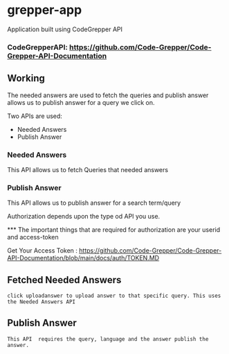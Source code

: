 # grepper-app
Application built using CodeGrepper API

### CodeGrepperAPI: https://github.com/Code-Grepper/Code-Grepper-API-Documentation

## Working

The needed answers are used to fetch the queries and publish answer allows us to publish answer for a query we click on.

Two APIs  are used:
 - Needed Answers
 - Publish Answer

### Needed Answers
This API  allows us to fetch Queries that needed answers

### Publish Answer
This API allows us to publish answer for a search term/query

Authorization depends upon the type od API you use.

*** The important things that are required for authorization are your userid and access-token

Get Your Access Token : https://github.com/Code-Grepper/Code-Grepper-API-Documentation/blob/main/docs/auth/TOKEN.MD


## Fetched Needed Answers


    click uploadanswer to upload answer to that specific query. This uses the Needed Answers API


## Publish Answer



    This API  requires the query, language and the answer publish the answer.

    
